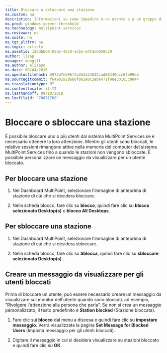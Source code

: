 ```yaml
---
title: Bloccare o sbloccare una stazione
ms.custom: na
description: Informazioni su come impedire a un utente o a un gruppo di accedere a un sistema MultiPoint Services.
ms.prod: windows-server-threshold
ms.technology: multipoint-services
ms.reviewer: na
ms.suite: na
ms.tgt_pltfrm: na
ms.topic: article
ms.assetid: 12bdbb60-03a5-4e7d-acb1-e4fdcb950c29
author: lizap
manager: dongill
ms.author: elizapo
ms.date: 08/04/2016
ms.openlocfilehash: 5972d7e596f4a35d323832cad68349bcc0fe99ed
ms.sourcegitcommit: f6490192d686f0a1e0c2ebe471f98e30105c0844
ms.translationtype: MT
ms.contentlocale: it-IT
ms.lasthandoff: 09/10/2019
ms.locfileid: "70871768"
---
```

# <a name="block-or-unblock-a-station"></a>Bloccare o sbloccare una stazione
È possibile bloccare uno o più utenti dal sistema MultiPoint Services se è necessario ottenere la loro attenzione. Mentre gli utenti sono bloccati, le relative sessioni rimangono attive nella memoria del computer del sistema MultiPoint Services fino a quando le stazioni non vengono sbloccate. È possibile personalizzare un messaggio da visualizzare per un utente bloccato.  
  
## <a name="to-block-a-station"></a>Per bloccare una stazione  
  
1.  Nel Dashboard MultiPoint, selezionare l'immagine di anteprima di stazione di cui che si desidera bloccare.  
  
2.  Nella scheda blocco, fare clic su **blocco**, quindi fare clic su **blocco selezionato Desktop(s)** o **blocco All Desktops**.  
   
## <a name="to-unblock-a-station"></a>Per sbloccare una stazione  
  
1.  Nel Dashboard MultiPoint, selezionare l'immagine di anteprima di stazione di cui che si desidera sbloccare.  
  
2.  Nella scheda blocco, fare clic su **Sblocca**, quindi fare clic su **sbloccare selezionato Desktop(s)** .  
   
## <a name="create-a-message-to-display-for-blocked-users"></a>Creare un messaggio da visualizzare per gli utenti bloccati  
Prima di bloccare un utente, può essere necessario creare un messaggio da visualizzare sul monitor dell'utente quando sono bloccati. ad esempio, "Rivolgere l'attenzione alla persona che parla". Se non si crea un messaggio personalizzato, il testo predefinito è **Station blocked** (Stazione bloccata).  
   
1.  Fare clic sui **blocco** dal menu a discesa e quindi fare clic su **impostare messaggio**. Verrà visualizzata la pagina **Set Message for Blocked Users** (Imposta messaggio per gli utenti bloccati).  
  
2.  Digitare il messaggio in cui si desidera visualizzare su stazioni bloccato e quindi fare clic su **OK**.